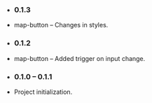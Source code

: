 * ### 0.1.3
* map-button – Changes in styles.

* ### 0.1.2
* map-button – Added trigger on input change.

* ### 0.1.0 – 0.1.1
* Project initialization.